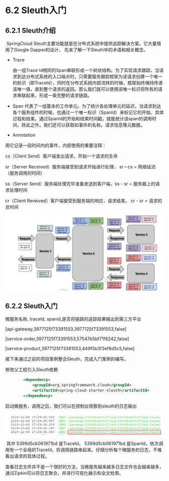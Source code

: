 # 6.2 Sleuth入门

## 6.2.1 Sleuth介绍

​	SpringCloud Sleuth主要功能就是在分布式系统中提供追踪解决方案。它大量借用了Google Dapper的设计， 先来了解一下Sleuth中的术语和相关概念。

- Trace

  由一组Trace Id相同的Span串联形成一个树状结构。为了实现请求跟踪，当请求到达分布式系统的入口端点时，只需要服务跟踪框架为该请求创建一个唯一的标识（即TraceId），同时在分布式系统内部流转的时候，框架始终保持传递该唯一值，直到整个请求的返回。那么我们就可以使用该唯一标识将所有的请求串联起来，形成一条完整的请求链路。


- Span 代表了一组基本的工作单元。为了统计各处理单元的延迟，当请求到达各个服务组件的时候，也通过一个唯一标识（SpanId）来标记它的开始、具体过程和结束。通过SpanId的开始和结束时间戳，就能统计该span的调用时间，除此之外，我们还可以获取如事件的名称。请求信息等元数据。


- Annotation

用它记录一段时间内的事件，内部使用的重要注释：

cs（Client Send）客户端发出请求，开始一个请求的生命

sr（Server Received）服务端接受到请求开始进行处理， sr－cs = 网络延迟（服务调用的时间）

ss（Server Send）服务端处理完毕准备发送到客户端，ss - sr = 服务器上的请求处理时间

cr（Client Reveived）客户端接受到服务端的响应，请求结束。 cr - sr = 请求的总时间



![Sleuth介绍](./assets/Sleuth介绍.png)

## 6.2.2 Sleuth入门

微服务名称, traceId, spanid,是否将链路的追踪结果输出到第三方平台

[api-gateway,3977125f73391553,3977125f73391553,false]

[service-order,3977125f73391553,57547b5bf71f8242,false]

[service-product,3977125f73391553,449f5b3f3ef8d5c5,false]

接下来通过之前的项目案例整合Sleuth，完成入门案例的编写。

修改父工程引入Sleuth依赖

```xml
 		<dependency>
            <groupId>org.springframework.cloud</groupId>
            <artifactId>spring-cloud-starter-sleuth</artifactId>
        </dependency>
```

启动微服务，调用之后，我们可以在控制台观察到sleuth的日志输出

![日志输出](./assets/日志输出.png)

​	其中 5399d5cb061971bd 是TraceId， 5399d5cb061971bd 是SpanId，依次调用有一个全局的TraceId，将调用链路串起来。仔细分析每个微服务的日志，不难看出请求的具体过程。

​	查看日志文件并不是一个很好的方法，当微服务越来越多日志文件也会越来越多，通过Zipkin可以将日志聚合，并进行可视化展示和全文检索。